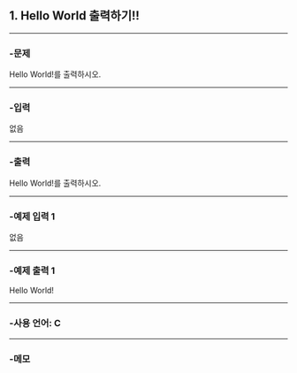 ## 1. Hello World 출력하기!!

---

### -문제

Hello World!를 출력하시오.

---


### -입력

없음

---

### -출력

Hello World!를 출력하시오.

---
 
### -예제 입력 1 

없음

---

### -예제 출력 1 

Hello World!

---

### -사용 언어: C

---

### -메모



